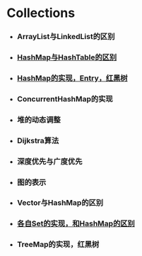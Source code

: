 # Collections

* ### ArrayList与LinkedList的区别
* ### [HashMap与HashTable的区别](/Collections实现/HashMap与HashTable的区别.md)
* ### [HashMap的实现，Entry，红黑树](/Collections实现/HashMap的实现，Entry，红黑树.md)
* ### ConcurrentHashMap的实现
* ### 堆的动态调整
* ### Dijkstra算法
* ### 深度优先与广度优先
* ### 图的表示
* ### Vector与HashMap的区别
* ### [各自Set的实现，和HashMap的区别](/Collections实现/HashSet的实现，和HashMap的区别.md)
* ### TreeMap的实现，红黑树



